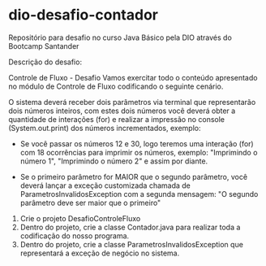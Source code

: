 # dio-desafio-contador
Repositório para desafio no curso Java Básico pela DIO através do Bootcamp Santander

Descrição do desafio:

Controle de Fluxo - Desafio
Vamos exercitar todo o conteúdo apresentado no módulo de Controle de Fluxo codificando o seguinte cenário.

O sistema deverá receber dois parâmetros via terminal que representarão dois números inteiros, com estes dois números você deverá obter a quantidade de interações (for) e realizar a impressão no console (System.out.print) dos números incrementados, exemplo:

- Se você passar os números 12 e 30, logo teremos uma interação (for) com 18 ocorrências para imprimir os números, exemplo:
      "Imprimindo o número 1", "Imprimindo o número 2" e assim por diante.
  
- Se o primeiro parâmetro for MAIOR que o segundo parâmetro, você deverá lançar a exceção customizada chamada de ParametrosInvalidosException com a segunda mensagem:
      "O segundo parâmetro deve ser maior que o primeiro"
  
1. Crie o projeto DesafioControleFluxo
2. Dentro do projeto, crie a classe Contador.java para realizar toda a codificação do nosso programa.
3. Dentro do projeto, crie a classe ParametrosInvalidosException que representará a exceção de negócio no sistema.
